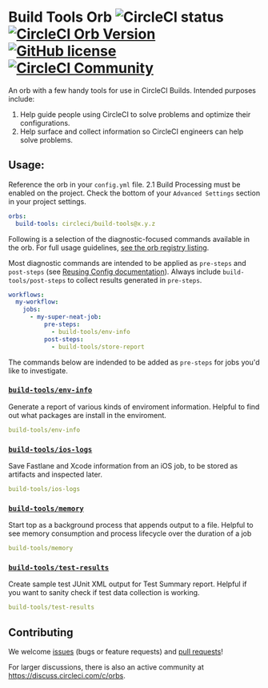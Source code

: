 # Build Tools Orb ![CircleCI status](https://circleci.com/gh/CircleCI-Public/build-tools-orb.svg "CircleCI status") [![CircleCI Orb Version](https://img.shields.io/badge/endpoint.svg?url=https://badges.circleci.io/orb/circleci/build-tools)](https://circleci.com/orbs/registry/orb/circleci/build-tools) [![GitHub license](https://img.shields.io/badge/license-MIT-blue.svg)](https://raw.githubusercontent.com/circleci-public/build-tools-orb/master/LICENSE) [![CircleCI Community](https://img.shields.io/badge/community-CircleCI%20Discuss-343434.svg)](https://discuss.circleci.com/c/ecosystem/orbs)

An orb with a few handy tools for use in CircleCI Builds. Intended purposes include:

1. Help guide people using CircleCI to solve problems and optimize their configurations.
2. Help surface and collect information so CircleCI engineers can help solve problems.

## Usage:

Reference the orb in your `config.yml` file. 2.1 Build Processing must be enabled on the project. Check the bottom of your `Advanced Settings` section in your project settings.

```yaml
orbs:
  build-tools: circleci/build-tools@x.y.z
```

Following is a selection of the diagnostic-focused commands available in the orb. For full usage guidelines, [see the orb registry listing](https://circleci.com/orbs/registry/orb/circleci/build-tools).

Most diagnostic commands are intended to be applied as `pre-steps` and `post-steps` (see [Reusing Config documentation](https://circleci.com/docs/2.0/reusing-config/#using-pre-and-post-steps)). Always include `build-tools/post-steps` to collect results generated in `pre-steps`.

```yaml
workflows:
  my-workflow:
    jobs:
      - my-super-neat-job:
          pre-steps:
            - build-tools/env-info
          post-steps:
            - build-tools/store-report
```

The commands below are indended to be added as `pre-steps` for jobs you'd like to investigate.

### [`build-tools/env-info`](https://circleci.com/orbs/registry/orb/circleci/build-tools#commands-env-info)
Generate a report of various kinds of enviroment information. Helpful to find out what packages are install in the enviroment.

```yaml
build-tools/env-info
```

### [`build-tools/ios-logs`](https://circleci.com/orbs/registry/orb/circleci/build-tools#commands-ios-logs)
Save Fastlane and Xcode information from an iOS job, to be stored as artifacts and inspected later.

```yaml
build-tools/ios-logs
```

### [`build-tools/memory`](https://circleci.com/orbs/registry/orb/circleci/build-tools#commands-memory)
Start top as a background process that appends output to a file. Helpful to see memory consumption and process lifecycle over the duration of a job

```yaml
build-tools/memory
```

### [`build-tools/test-results`](https://circleci.com/orbs/registry/orb/circleci/build-tools#commands-test-results)
Create sample test JUnit XML output for Test Summary report. Helpful if you want to sanity check if test data collection is working.

```yaml
build-tools/test-results
```

## Contributing
We welcome [issues](https://github.com/CircleCI-Public/build-tools-orb/issues) (bugs or feature requests) and [pull requests](https://github.com/CircleCI-Public/build-tools-orb/pulls)!

For larger discussions, there is also an active community at https://discuss.circleci.com/c/orbs.
